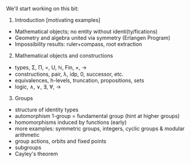 We'll start working on this bit:

1. Introduction [motivating examples]
  - Mathematical objects; no entity without identi(ty/fications)
  - Geometry and algebra united via symmetry (Erlangen Program)
  - Impossibility results: ruler+compass, root extraction
2. Mathematical objects and constructions
  - types, Σ, Π, =, U, ℕ, Fin, ×, →
  - constructions, pair, λ, idp, 0, successor, etc.
  - equivalences, h-levels, truncation, propositions, sets
  - logic, ∧, ∨, ∃, ∀, →
3. Groups
  - structure of identity types
  - automorphism 1-group = fundamental group (hint at higher groups)
  - homomorphisms induced by functions (early)
  - more examples: symmetric groups, integers, cyclic groups & modular arithmetic
  - group actions, orbits and fixed points
  - subgroups
  - Cayley's theorem
